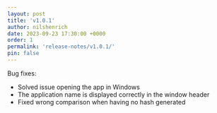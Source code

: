 ```yaml
---
layout: post
title: 'v1.0.1'
author: nilshenrich
date: 2023-09-23 17:30:00 +0000
order: 1
permalink: 'release-notes/v1.0.1/'
pin: false
---
```


Bug fixes:
- Solved issue opening the app in Windows
- The application name is displayed correctly in the window header
- Fixed wrong comparison when having no hash generated
